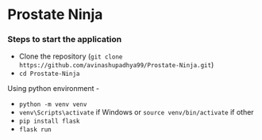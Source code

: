# Prostate Ninja

### Steps to start the application

- Clone the repository (`git clone https://github.com/avinashupadhya99/Prostate-Ninja.git`)
- `cd Prostate-Ninja`

Using python environment -

- `python -m venv venv`
- `venv\Scripts\activate` if Windows or `source venv/bin/activate` if other
- `pip install flask`
- `flask run`